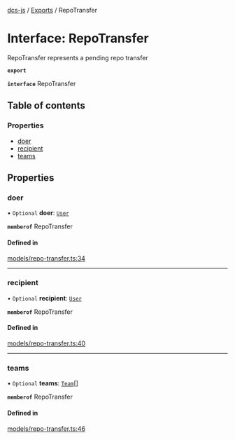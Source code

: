 [dcs-js](../README.md) / [Exports](../modules.md) / RepoTransfer

# Interface: RepoTransfer

RepoTransfer represents a pending repo transfer

**`export`**

**`interface`** RepoTransfer

## Table of contents

### Properties

- [doer](RepoTransfer.md#doer)
- [recipient](RepoTransfer.md#recipient)
- [teams](RepoTransfer.md#teams)

## Properties

### <a id="doer" name="doer"></a> doer

• `Optional` **doer**: [`User`](User.md)

**`memberof`** RepoTransfer

#### Defined in

[models/repo-transfer.ts:34](https://github.com/unfoldingWord/dcs-js/blob/dd84989/models/repo-transfer.ts#L34)

___

### <a id="recipient" name="recipient"></a> recipient

• `Optional` **recipient**: [`User`](User.md)

**`memberof`** RepoTransfer

#### Defined in

[models/repo-transfer.ts:40](https://github.com/unfoldingWord/dcs-js/blob/dd84989/models/repo-transfer.ts#L40)

___

### <a id="teams" name="teams"></a> teams

• `Optional` **teams**: [`Team`](Team.md)[]

**`memberof`** RepoTransfer

#### Defined in

[models/repo-transfer.ts:46](https://github.com/unfoldingWord/dcs-js/blob/dd84989/models/repo-transfer.ts#L46)
